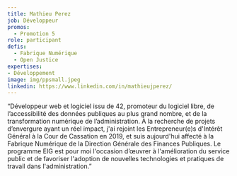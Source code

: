 ```yaml
---
title: Mathieu Perez
job: Développeur
promos:
  - Promotion 5
role: participant
defis:
  - Fabrique Numérique
  - Open Justice
expertises:
- Développement
image: img/ppsmall.jpeg
linkedin: https://www.linkedin.com/in/mathieujperez/
---
```

“Développeur web et logiciel issu de 42, promoteur du logiciel libre, de l’accessibilité des données publiques au plus grand nombre, et de la transformation numérique de l’administration. À la recherche de projets d’envergure ayant un réel impact, j'ai rejoint les Entrepreneur(e)s d'Intérêt Général à la Cour de Cassation en 2019, et suis aujourd'hui affecté à la Fabrique Numérique de la Direction Générale des Finances Publiques. Le programme EIG est pour moi l'occasion d’œuvrer à l'amélioration du service public et de favoriser l'adoption de nouvelles technologies et pratiques de travail dans l'administration.”

